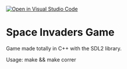 [![Open in Visual Studio Code](https://classroom.github.com/assets/open-in-vscode-718a45dd9cf7e7f842a935f5ebbe5719a5e09af4491e668f4dbf3b35d5cca122.svg)](https://classroom.github.com/online_ide?assignment_repo_id=10925684&assignment_repo_type=AssignmentRepo)
# Space Invaders Game

Game made totally in C++ with the SDL2 library.

Usage: make && make correr
